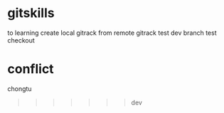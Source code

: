 # gitskills
to learning create local gitrack from remote gitrack
test dev branch
test checkout 



conflict
=======
chongtu
>>>>>>> dev

